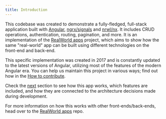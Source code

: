```yaml
---
title: Introduction
---
```


This codebase was created to demonstrate a fully-fledged, full-stack application built with [Angular](https://angular.dev/), [ngrx/signals](https://ngrx.io/guide/signals) and [nrwl/nx](https://nx.dev/). It includes CRUD operations, authentication, routing, pagination, and more. It is an implementation of the [RealWorld apps](https://github.com/gothinkster/realworld) project, which aims to show how the same "real-world" app can be built using different technologies on the front-end and back-end.

This specific implementation was created in 2017 and is constantly updated to the latest versions of Angular, utilizing most of the features of the modern Angular era. You can help us maintain this project in various ways; find out how in the [How to contribute](../how-to-contribute).

Check the [next](./features) section to see how this app works, which features are included, and how they are connected to the architecture decisions made during development.

For more information on how this works with other front-ends/back-ends, head over to the [RealWorld apps](https://github.com/gothinkster/realworld) repo.